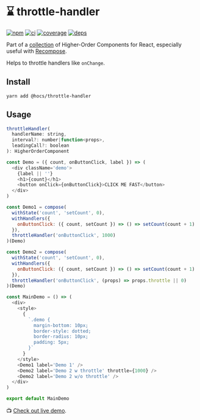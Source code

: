 # :hourglass: throttle-handler

[![npm](https://img.shields.io/npm/v/@hocs/throttle-handler.svg?style=flat-square)](https://www.npmjs.com/package/@hocs/throttle-handler) [![ci](https://img.shields.io/travis/deepsweet/hocs/master.svg?style=flat-square)](https://travis-ci.org/deepsweet/hocs) [![coverage](https://img.shields.io/codecov/c/github/deepsweet/hocs/master.svg?style=flat-square)](https://codecov.io/github/deepsweet/hocs) [![deps](https://david-dm.org/deepsweet/hocs.svg?path=packages/throttle-handler&style=flat-square)](https://david-dm.org/deepsweet/hocs?path=packages/throttle-handler)

Part of a [collection](https://github.com/deepsweet/hocs) of Higher-Order Components for React, especially useful with [Recompose](https://github.com/acdlite/recompose).

Helps to throttle handlers like `onChange`.

## Install

```
yarn add @hocs/throttle-handler
```

## Usage

```js
throttleHandler(
  handlerName: string,
  interval?: number|function<props>,
  leadingCall?: boolean
): HigherOrderComponent
```

```js
const Demo = ({ count, onButtonClick, label }) => (
  <div className='demo'>
    {label || ''}
    <h1>{count}</h1>
    <button onClick={onButtonClick}>CLICK ME FAST</button>
  </div>
)

const Demo1 = compose(
  withState('count', 'setCount', 0),
  withHandlers({
    onButtonClick: ({ count, setCount }) => () => setCount(count + 1)
  }),
  throttleHandler('onButtonClick', 1000)
)(Demo)

const Demo2 = compose(
  withState('count', 'setCount', 0),
  withHandlers({
    onButtonClick: ({ count, setCount }) => () => setCount(count + 1)
  }),
  throttleHandler('onButtonClick', (props) => props.throttle || 0)
)(Demo)

const MainDemo = () => (
  <div>
    <style>
      {
        `.demo {
          margin-bottom: 10px;
          border-style: dotted;
          border-radius: 10px;
          padding: 5px;
        }`
      }
    </style>
    <Demo1 label='Demo 1' />
    <Demo2 label='Demo 2 w throttle' throttle={1000} />
    <Demo2 label='Demo 2 w/o throttle' />
  </div>
)

export default MainDemo
```

:tv: [Check out live demo](https://codesandbox.io/s/q96856wkow).
